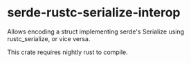 # serde-rustc-serialize-interop
Allows encoding a struct implementing serde's Serialize using rustc_serialize, or vice versa.

This crate requires nightly rust to compile.

